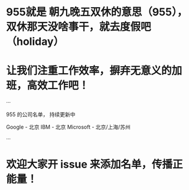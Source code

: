 # 955就是 朝九晚五双休的意思（955），双休那天没啥事干，就去度假吧（holiday）
# 让我们注重工作效率，摒弃无意义的加班，高效工作吧！

···

955 的公司名单， 持续更新中

Google - 北京
IBM - 北京
Microsoft - 北京/上海/苏州

···

# 欢迎大家开 issue 来添加名单，传播正能量！
